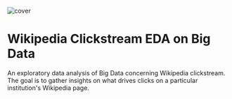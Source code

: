 
![cover](https://github.com/jdbzabala/wikipedia-clickstream-EDA/assets/143991175/19a944a0-d494-4eda-b2ce-e8e954b40482)

# Wikipedia Clickstream EDA on Big Data

An exploratory data analysis of Big Data concerning Wikipedia clickstream. The goal is to gather insights on what drives clicks on a particular institution's Wikipedia page.
